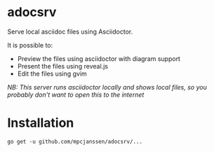 # adocsrv

Serve local asciidoc files using Asciidoctor.

It is possible to:

- Preview the files using asciidoctor with diagram support
- Present the files using reveal.js
- Edit the files using gvim


*NB: This server runs asciidoctor locally and shows local files, so you probably don't want to open this to the internet*

# Installation

```
go get -u github.com/mpcjanssen/adocsrv/...
```
